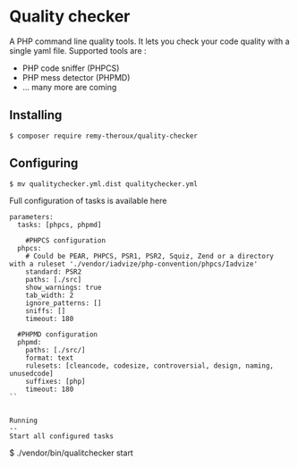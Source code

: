 Quality checker
===============

A PHP command line quality tools. It lets you check your code quality with a single yaml file.
Supported tools are :
- PHP code sniffer (PHPCS)
- PHP mess detector (PHPMD)
- ... many more are coming

Installing
--
```
$ composer require remy-theroux/quality-checker
```

Configuring
--
```
$ mv qualitychecker.yml.dist qualitychecker.yml
```

Full configuration of tasks is available here

```
parameters:
  tasks: [phpcs, phpmd]

    #PHPCS configuration
  phpcs:
    # Could be PEAR, PHPCS, PSR1, PSR2, Squiz, Zend or a directory with a ruleset './vendor/iadvize/php-convention/phpcs/Iadvize'
    standard: PSR2
    paths: [./src]
    show_warnings: true
    tab_width: 2
    ignore_patterns: []
    sniffs: []
    timeout: 180

  #PHPMD configuration
  phpmd:
    paths: [./src/]
    format: text
    rulesets: [cleancode, codesize, controversial, design, naming, unusedcode]
    suffixes: [php]
    timeout: 180
``


Running
--
Start all configured tasks

```
$ ./vendor/bin/qualitchecker start
```
